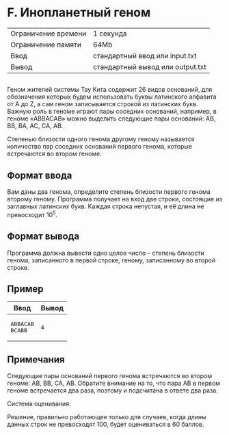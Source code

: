 <div class="problem-statement">
   <div class="header">
      <h1 class="title">F. Инопланетный геном</h1>
      <table>
         <tr class="time-limit">
            <td class="property-title">Ограничение времени</td>
            <td>1&nbsp;секунда</td>
         </tr>
         <tr class="memory-limit">
            <td class="property-title">Ограничение памяти</td>
            <td>64Mb</td>
         </tr>
         <tr class="input-file">
            <td class="property-title">Ввод</td>
            <td colspan="1">стандартный ввод или input.txt</td>
         </tr>
         <tr class="output-file">
            <td class="property-title">Вывод</td>
            <td colspan="1">стандартный вывод или output.txt</td>
         </tr>
      </table>
   </div>
   <h2></h2>
   <div class="legend"><span style="">
         <p>Геном жителей системы Тау Кита содержит 26 видов оснований, для обозначения которых будем использовать буквы латинского алфавита
            от A до Z, а сам геном записывается строкой из латинских букв. Важную роль в геноме играют пары соседних оснований, например,
            в геноме «ABBACAB» можно выделить следующие пары оснований: AB, BB, BA, AC, CA, AB.
         </p></span><p>Степенью близости одного генома другому геному называется количество пар соседних оснований первого генома, которые встречаются
         во втором геноме.
      </p>
   </div>
   <h2>Формат ввода</h2>
   <div class="input-specification"><span style="">
         <p>Вам даны два генома, определите степень близости первого генома второму геному. Программа получает на вход две строки, состоящие
            из заглавных латинских букв. Каждая строка непустая, и её длина не превосходит <span class="tex-math-text">10<sup>5</sup></span>.
         </p></span></div>
   <h2>Формат вывода</h2>
   <div class="output-specification"><span style="">
         <p>Программа должна вывести одно целое число – степень близости генома, записанного в первой строке, геному, записанному во второй
            строке.
         </p></span></div>
   <h2>Пример</h2>
   <table class="sample-tests">
      <thead>
         <tr>
            <th>Ввод</th>
            <th>Вывод</th>
         </tr>
      </thead>
      <tbody>
         <tr>
            <td><pre>ABBACAB
BCABB
</pre></td>
            <td><pre>4
</pre></td>
         </tr>
      </tbody>
   </table>
   <h2>Примечания</h2>
   <div class="notes"><span style="">
         <p>Следующие пары оснований первого генома встречаются во втором геноме: AB, BB, CA, AB. Обратите внимание на то, что пара AB
            в первом геноме встречается два раза, поэтому и подсчитана в ответе два раза. 
         </p></span><p>Система оценивания: </p>
      <p>Решение, правильно работающее только для случаев, когда длины данных строк не превосходят 100, будет оцениваться в 60 баллов.</p>
   </div>
</div></div>
